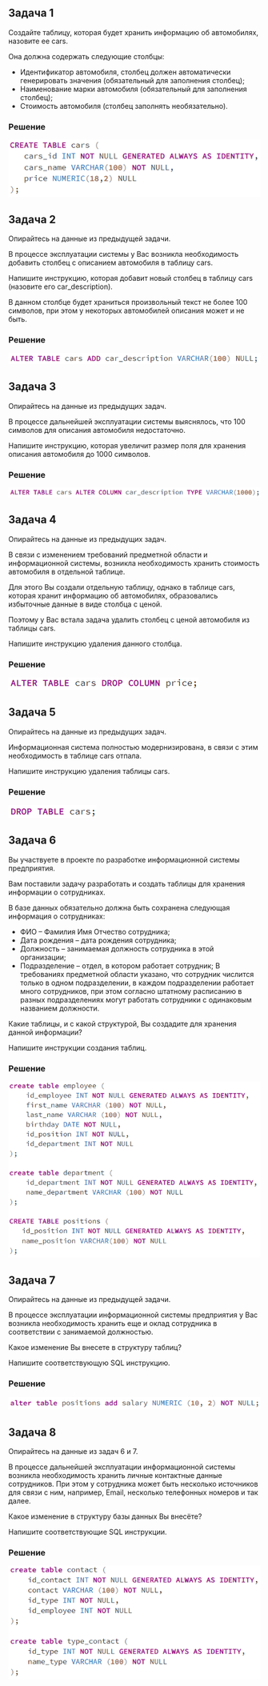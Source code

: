 ## Задача 1
Создайте таблицу, которая будет хранить информацию об автомобилях, назовите ее cars.

Она должна содержать следующие столбцы:

- Идентификатор автомобиля, столбец должен автоматически генерировать значения (обязательный для заполнения столбец);
- Наименование марки автомобиля (обязательный для заполнения столбец);
- Стоимость автомобиля (столбец заполнять необязательно).

### Решение
![](screenshots/Таблицы/1.PNG)

## Задача 2
Опирайтесь на данные из предыдущей задачи.

В процессе эксплуатации системы у Вас возникла необходимость добавить столбец с описанием автомобиля в таблицу cars.

Напишите инструкцию, которая добавит новый столбец в таблицу cars (назовите его car_description).

В данном столбце будет храниться произвольный текст не более 100 символов, при этом у некоторых автомобилей описания может и не быть.

### Решение
![](screenshots/Таблицы/2.png)

## Задача 3
Опирайтесь на данные из предыдущих задач.

В процессе дальнейшей эксплуатации системы выяснялось, что 100 символов для описания автомобиля недостаточно.

Напишите инструкцию, которая увеличит размер поля для хранения описания автомобиля до 1000 символов.

### Решение
![](screenshots/Таблицы/3.png)

## Задача 4
Опирайтесь на данные из предыдущих задач.

В связи с изменением требований предметной области и информационной системы, возникла необходимость хранить стоимость автомобиля в отдельной таблице.

Для этого Вы создали отдельную таблицу, однако в таблице cars, которая хранит информацию об автомобилях, образовались избыточные данные в виде столбца с ценой.

Поэтому у Вас встала задача удалить столбец с ценой автомобиля из таблицы cars.

Напишите инструкцию удаления данного столбца.

### Решение
![](screenshots/Таблицы/4.png)

## Задача 5
Опирайтесь на данные из предыдущих задач.

Информационная система полностью модернизирована, в связи с этим необходимость в таблице cars отпала.

Напишите инструкцию удаления таблицы cars.

### Решение
![](screenshots/Таблицы/5.png)

## Задача 6
Вы участвуете в проекте по разработке информационной системы предприятия.

Вам поставили задачу разработать и создать таблицы для хранения информации о сотрудниках.

В базе данных обязательно должна быть сохранена следующая информация о сотрудниках:

- ФИО – Фамилия Имя Отчество сотрудника;
- Дата рождения – дата рождения сотрудника;
- Должность – занимаемая должность сотрудника в этой организации;
- Подразделение – отдел, в котором работает сотрудник;
В требованиях предметной области указано, что сотрудник числится только в одном подразделении, в каждом подразделении работает много сотрудников, при этом согласно штатному расписанию в разных подразделениях могут работать сотрудники с одинаковым названием должности.

Какие таблицы, и с какой структурой, Вы создадите для хранения данной информации?

Напишите инструкции создания таблиц.

### Решение
![](screenshots/Таблицы/6.png)

## Задача 7
Опирайтесь на данные из предыдущей задачи.

В процессе эксплуатации информационной системы предприятия у Вас возникла необходимость хранить еще и оклад сотрудника в соответствии с занимаемой должностью.

Какое изменение Вы внесете в структуру таблиц?

Напишите соответствующую SQL инструкцию.

### Решение
![](screenshots/Таблицы/7.png)

## Задача 8
Опирайтесь на данные из задач 6 и 7.

В процессе дальнейшей эксплуатации информационной системы возникла необходимость хранить личные контактные данные сотрудников. При этом у сотрудника может быть несколько источников для связи с ним, например, Email, несколько телефонных номеров и так далее.

Какое изменение в структуру базы данных Вы внесёте?

Напишите соответствующие SQL инструкции.

### Решение
![](screenshots/Таблицы/8.png)
